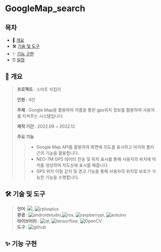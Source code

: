 # GoogleMap_search

## 목차
*  📝 [개요](#-개요)
*  🛠 [기술 및 도구](#-기술-및-도구)
*  ✨ [기능 구현](#-기능-구현)
*  ⏰ [일정](#-일정)

## **📝 개요**
> **프로젝트** : 스마트 지킴이
>
> **인원** : 4인
> 
> **주제** : Google Map을 활용하여 어플을 통한 gps위치 정보를 활용하여 사용자를 지켜주는 시스템입니다.
> 
> **제작 기간** : 2022.09 ~ 2022.12
> 
> **주요 기능**   
> > * Google Map API를 활용하여 화면에 지도를 표시하고 마커와 폴리곤의 기능을 활용합니다.
> > * NEO-7M GPS 데이터 전송 및 위치 표시를 통해 사용자의 위치에 마커를 생성하여 지도상에 표시를 해줍니다.
> > * GPS 위치 이탈 감지 및 경고 기능을 통해 사용자의 위치및 보호가 가능한 기능을 수행합니다.



## **🛠 기술 및 도구**   
> **언어** :<img src="https://img.shields.io/badge/Java-007396?style=flat&logo=OpenJDK&logoColor=white"/>, <img alt="cplusplus" src ="https://img.shields.io/badge/cplusplus-00599C.svg?&style=flat-square&logo=cplusplus&logoColor=white"/>  
> **환경** : <img alt="androidstudio" src ="https://img.shields.io/badge/androidstudio-3DDC84.svg?&style=flat-square&logo=androidstudio&logoColor=white"/>,<img alt="ros" src ="https://img.shields.io/badge/ros-22314E.svg?&style=flat-square&logo=ros&logoColor=white"/>, <img alt="raspberrypi" src ="https://img.shields.io/badge/raspberrypi-A22846.svg?&style=flat-square&logo=raspberrypi&logoColor=white"/>, <img alt="arduino" src ="https://img.shields.io/badge/arduino-00979D.svg?&style=flat-square&logo=arduino&logoColor=white"/>  
> **라이브러리** : <img alt="qt" src ="https://img.shields.io/badge/qt-41CD52.svg?&style=flat-square&logo=qt&logoColor=white"/>, <img alt="tensorflow" src ="https://img.shields.io/badge/tensorflow-FF6F00.svg?&style=flat-square&logo=tensorflow&logoColor=white"/>, <img alt="OpenCV" src ="https://img.shields.io/badge/OpenCV-5C3EE8.svg?&style=flat-square&logo=opencv&logoColor=white"/>   
> **도구** : <img alt="github" src ="https://img.shields.io/badge/github-181717.svg?&style=flat-square&logo=github&logoColor=white"/>   


## **✨ 기능 구현**




















